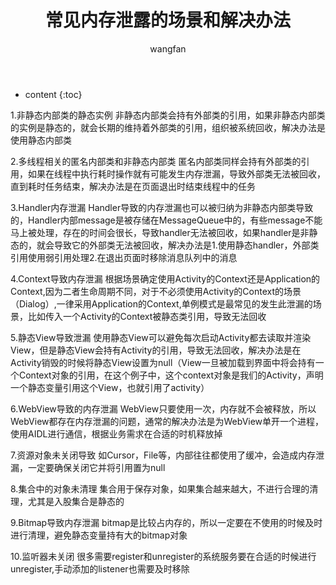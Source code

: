 ﻿---
layout: post
title:  常见内存泄露的场景和解决办法
categories: Android
tags:   OOM 内存泄漏
author: wangfan
---

* content
{:toc}

1.非静态内部类的静态实例
非静态内部类会持有外部类的引用，如果非静态内部类的实例是静态的，就会长期的维持着外部类的引用，组织被系统回收，解决办法是使用静态内部类

2.多线程相关的匿名内部类和非静态内部类
匿名内部类同样会持有外部类的引用，如果在线程中执行耗时操作就有可能发生内存泄漏，导致外部类无法被回收，直到耗时任务结束，解决办法是在页面退出时结束线程中的任务

3.Handler内存泄漏
Handler导致的内存泄漏也可以被归纳为非静态内部类导致的，Handler内部message是被存储在MessageQueue中的，有些message不能马上被处理，存在的时间会很长，导致handler无法被回收，如果handler是非静态的，就会导致它的外部类无法被回收，解决办法是1.使用静态handler，外部类引用使用弱引用处理2.在退出页面时移除消息队列中的消息

4.Context导致内存泄漏
根据场景确定使用Activity的Context还是Application的Context,因为二者生命周期不同，对于不必须使用Activity的Context的场景（Dialog）,一律采用Application的Context,单例模式是最常见的发生此泄漏的场景，比如传入一个Activity的Context被静态类引用，导致无法回收

5.静态View导致泄漏
使用静态View可以避免每次启动Activity都去读取并渲染View，但是静态View会持有Activity的引用，导致无法回收，解决办法是在Activity销毁的时候将静态View设置为null（View一旦被加载到界面中将会持有一个Context对象的引用，在这个例子中，这个context对象是我们的Activity，声明一个静态变量引用这个View，也就引用了activity）

6.WebView导致的内存泄漏
WebView只要使用一次，内存就不会被释放，所以WebView都存在内存泄漏的问题，通常的解决办法是为WebView单开一个进程，使用AIDL进行通信，根据业务需求在合适的时机释放掉

7.资源对象未关闭导致
如Cursor，File等，内部往往都使用了缓冲，会造成内存泄漏，一定要确保关闭它并将引用置为null

8.集合中的对象未清理
集合用于保存对象，如果集合越来越大，不进行合理的清理，尤其是入股集合是静态的

9.Bitmap导致内存泄漏
bitmap是比较占内存的，所以一定要在不使用的时候及时进行清理，避免静态变量持有大的bitmap对象

10.监听器未关闭
很多需要register和unregister的系统服务要在合适的时候进行unregister,手动添加的listener也需要及时移除
